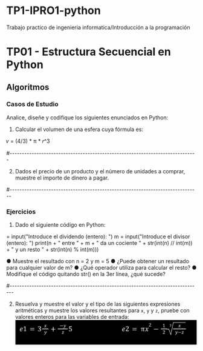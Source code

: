 # TP1-IPRO1-python
Trabajo practico de ingenieria informatica/Introducción a la programación

# TP01 - Estructura Secuencial en Python

## Algoritmos

### Casos de Estudio

Analice, diseñe y codifique los siguientes enunciados en Python:

1. Calcular el volumen de una esfera cuya fórmula es:

𝑣 = (4/3) * π * 𝑟^3

#-----------------------------------------------------------------------------


2. Dados el precio de un producto y el número de unidades a comprar, muestre el importe de dinero a pagar.

#------------------------------------------------------------------------------

### Ejercicios

1. Dado el siguiente código en Python:

 = input("Introduce el dividendo (entero): ")
m = input("Introduce el divisor (entero): ")
print(n + " entre " + m + " da un cociente " + str(int(n) // int(m)) + " y un resto " + str(int(n) % int(m)))

● Muestre el resultado con n = 2 y m = 5
● ¿Puede obtener un resultado para cualquier valor de m?
● ¿Qué operador utiliza para calcular el resto?
● Modifique el código quitando str() en la 3er línea, ¿qué sucede?

#-------------------------------------------------------------------------------

2. Resuelva y muestre el valor y el tipo de las siguientes expresiones aritméticas y muestre los valores resultantes para `x`, `y` y `z`, pruebe con valores enteros para las variables de entrada:
![Texto alternativo de la imagen](./img/img1.png)

